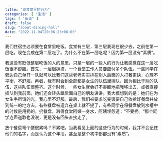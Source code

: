 ```yaml
---
title: "谈食堂里的行为"
categories: [ "生活" ]
tags: [ "杂谈" ]
draft: false
slug: "about-dining-hall"
date: "2022-11-04T20:06:23+08:00"
---
```


<!-- wp:paragraph -->
<p>我们住宿生必须要在食堂里吃饭。食堂有三层，第三层我现在很少去，之前在第一层吃，现在变成在第二层吃了。为什么不在第一层吃呢？因为第一层没有“素质”。</p>
<!-- /wp:paragraph -->

<!-- wp:paragraph -->
<p>我这没有贬低整层吃饭的人的意思，只是一层的一些人的行为让我感觉在这一层吃饭很不舒服。首先，一层很拥挤，一个食堂工作人员要应付多个队伍。一些同学在旁边自己单开一队就可以比我们这些老老实实排在别人后面的人打餐更快，心理不平衡，不舒服。再者，我有时会到全部都是女生的队伍里排队，因为相比于别的队伍，这些队伍很整齐。这个时候，一些女生就会好不害臊地把我移出去，或者直接插队到我前面。她们还会转头跟后面自己的朋友讲讲。我大概想到的是：她们在为女生争所谓的光。我心里不舒服。最后，我们被要求吃完饭要自己收拾好餐盘并放到统一的地方去。有些餐盘被遗弃在桌上就不提了，有些同学在将餐盘放到水槽中的时候是用扔的。扔餐盘，溅得食堂阿姨一身水，阿姨埋怨道：”不要扔。“那个同学连声道歉也没说，更是没有回头直接走了。</p>
<!-- /wp:paragraph -->

<!-- wp:paragraph -->
<p>放个餐盘弯个腰很累吗？不累吧。当我看见上面的这些行为的时候，我并不会记住他们的名字，而是认为这个年段，甚至是整个初中部都没有“素质”。</p>
<!-- /wp:paragraph -->